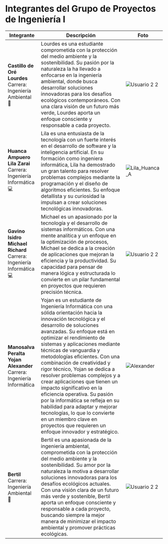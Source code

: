 # Integrantes del Grupo de Proyectos de Ingeniería I

| Integrante                          | Descripción                                                                                                                                                                                                                                                                                                 | Foto                      |
|-------------------------------------|-------------------------------------------------------------------------------------------------------------------------------------------------------------------------------------------------------------------------------------------------------------------------------------------------------------|---------------------------|
| **Castillo de Oré Lourdes**<br>Carrera: Ingeniería Ambiental 🌱 | Lourdes es una estudiante comprometida con la protección del medio ambiente y la sostenibilidad. Su pasión por la naturaleza la ha llevado a enfocarse en la ingeniería ambiental, donde busca desarrollar soluciones innovadoras para los desafíos ecológicos contemporáneos. Con una clara visión de un futuro más verde, Lourdes aporta un enfoque consciente y responsable a cada proyecto. |![Usuario 2 2](https://github.com/user-attachments/assets/bca97e20-9114-4a80-8e03-128954d00046)
| **Huanca Ampuero Lila Zarai**<br>Carrera: Ingeniería Informática 💻 | Lila es una entusiasta de la tecnología con un fuerte interés en el desarrollo de software y la inteligencia artificial. En su formación como ingeniera informática, Lila ha demostrado un gran talento para resolver problemas complejos mediante la programación y el diseño de algoritmos eficientes. Su enfoque detallista y su curiosidad la impulsan a crear soluciones tecnológicas innovadoras. |![Lila_Huanca_A](https://github.com/user-attachments/assets/a68121a2-88a7-4c81-b03f-75e0c9d57486)
| **Gavino Isidro Michael Richard**<br>Carrera: Ingeniería Informática 💻 | Michael es un apasionado por la tecnología y el desarrollo de sistemas informáticos. Con una mente analítica y un enfoque en la optimización de procesos, Michael se dedica a la creación de aplicaciones que mejoran la eficiencia y la productividad. Su capacidad para pensar de manera lógica y estructurada lo convierte en un pilar fundamental en proyectos que requieren precisión técnica. |![Usuario 2 2](https://github.com/user-attachments/assets/0800c44e-fb33-434e-89d3-b3b8b712e94b)
| **Manosalva Peralta Yojan Alexander**<br>Carrera: Ingeniería Informática | Yojan es un estudiante de Ingeniería Informática con una sólida orientación hacia la innovación tecnológica y el desarrollo de soluciones avanzadas. Su enfoque está en optimizar el rendimiento de sistemas y aplicaciones mediante técnicas de vanguardia y metodologías eficientes. Con una combinación de creatividad y rigor técnico, Yojan se dedica a resolver problemas complejos y a crear aplicaciones que tienen un impacto significativo en la eficiencia operativa. Su pasión por la informática se refleja en su habilidad para adaptar y mejorar tecnologías, lo que lo convierte en un miembro clave en proyectos que requieren un enfoque innovador y estratégico.|![Alexander](https://github.com/user-attachments/assets/3500f6ca-abfb-40a6-a65c-b22a8bc2b91e)|
| **Bertil**<br>Carrera: Ingeniería Ambiental 🌱 | Bertil es una apasionada de la ingeniería ambiental, comprometida con la protección del medio ambiente y la sostenibilidad. Su amor por la naturaleza la motiva a desarrollar soluciones innovadoras para los desafíos ecológicos actuales. Con una visión clara de un futuro más verde y sostenible, Bertil aporta un enfoque consciente y responsable a cada proyecto, buscando siempre la mejor manera de minimizar el impacto ambiental y promover prácticas ecológicas.|![Usuario 2 2](https://github.com/user-attachments/assets/bca97e20-9114-4a80-8e03-128954d00046)|
